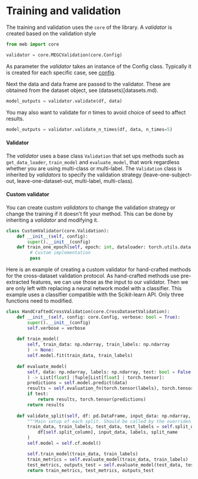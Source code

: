 # Training and validation
The training and validation uses the `core` of the library. A *validator* is created based on the validation style

```python
from meb import core

validator = core.MEGCValidation(core.Config)
```

As parameter the *validator* takes an instance of the Config class. Typically it is created for each specific case, see [config](config.md).

Next the data and data frame are passed to the validator. These are obtained from the dataset object, see (datasets)[datasets.md).

```python
model_outputs = validator.validate(df, data)
```

You may also want to validate for $n$ times to avoid choice of seed to affect results.

```python
model_outputs = validator.validate_n_times(df, data, n_times=5)
```

#### Validator
The *validator* uses a base class `Validation` that set ups methods such as `get_data_loader`,  `train_model` and `evaluate_model`, that work regardless whether you are using multi-class or multi-label. The `Validation` class is inherited by *validators* to specify the validation strategy (leave-one-subject-out, leave-one-dataset-out, multi-label, multi-class).


#### Custom validator
You can create custom *validators* to change the validation strategy or change the training if it doesn't fit your method. This can be done by inheriting a *validator* and modifying it.

```python
class CustomValidator(core.Validation):
    def __init__(self, config):
        super().__init__(config)
    def train_one_epoch(self, epoch: int, dataloader: torch.utils.data.Dataloader):
         # Custom implementation
         pass
```
Here is an example of creating a custom validator for hand-crafted methods for the cross-dataset validation protocol. As hand-crafted methods use pre-extracted features, we can use those as the input to our validator. Then we are only left with replacing a neural network model with a classifier. This example uses a classifier compatible with the Scikit-learn API. Only three functions need to modified.

```python 
class HandCraftedCrossValidation(core.CrossDatasetValidation):
    def __init__(self, config: core.Config, verbose: bool = True):
        super().__init__(config)
        self.verbose = verbose
        
    def train_model(
        self, train_data: np.ndarray, train_labels: np.ndarray
        ) -> None:
        self.model.fit(train_data, train_labels)
        
    def evaluate_model(
        self, data: np.ndarray, labels: np.ndarray, test: bool = False
        ) -> List[float] |Tuple[List[float] | torch.tensor]:
        predictions = self.model.predict(data)
        results = self.evaluation_fn(torch.tensor(labels), torch.tensor(predictions))
        if test:
            return results, torch.tensor(predictions)
        return results
        
    def validate_split(self, df: pd.DataFrame, input_data: np.ndarray, labels: np.ndarray, split_name: str):
        """Main setup of each split. Should be called by the overriden validate method."""
        train_data, train_labels, test_data, test_labels = self.split_data(
            df[self.split_column], input_data, labels, split_name
        )
        self.model = self.cf.model()

        self.train_model(train_data, train_labels)
        train_metrics = self.evaluate_model(train_data, train_labels)
        test_metrics, outputs_test = self.evaluate_model(test_data, test_labels, test=True)
        return train_metrics, test_metrics, outputs_test
```

